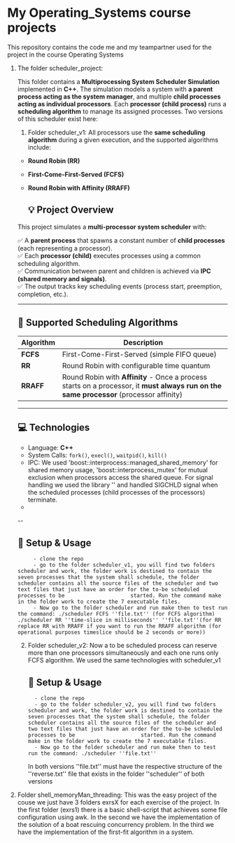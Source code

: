 
# My Operating_Systems course projects

This repository contains the code me and my teampartner used for the project in the course Operating Systems

1) The folder scheduler_project:

   This folder contains a **Multiprocessing System Scheduler Simulation** implemented in **C++**. The simulation models a system with **a parent process acting as the system manager**, and multiple **child processes acting as individual processors**. Each **processor (child process)** runs a **scheduling algorithm** to manage its            assigned processes. Two versions of this scheduler exist here:
   
     1) Folder scheduler_v1:
        All processors use the **same scheduling algorithm** during a given execution, and the supported algorithms include:

      - **Round Robin (RR)**
      - **First-Come-First-Served (FCFS)**
      - **Round Robin with Affinity (RRAFF)**

        ## 💡 Project Overview

      This project simulates a **multi-processor system scheduler** with:

      ✅ A **parent process** that spawns a constant number of **child processes** (each representing a processor).  
      ✅ Each **processor (child)** executes processes using a common scheduling algorithm.  
      ✅ Communication between parent and children is achieved via **IPC (shared memory and signals)**.  
      ✅ The output tracks key scheduling events (process start, preemption, completion, etc.).

      ---

      ## 🔄 Supported Scheduling Algorithms

      | Algorithm | Description |
      |---|---|
      | **FCFS** | First-Come-First-Served (simple FIFO queue) |
      | **RR** | Round Robin with configurable time quantum |
      | **RRAFF** | Round Robin with **Affinity** - Once a process starts on a processor, it **must always run on the same processor** (processor affinity) |

      ---

      ## 💻 Technologies

      - Language: **C++**
      - System Calls: `fork()`, `execl()`, `waitpid()`, `kill()`
      - IPC: We used 'boost::interprocess::managed_shared_memory' for shared memory usage, 'boost::interprocess_mutex' for mutual exclusion when processors access the shared queue. For signal handling we used the library '<csignal>' and handled SIGCHLD signal when the scheduled processes (child processes of the processors) terminate.
      -      

      --

      ## 🚀 Setup & Usage

            - clone the repo
            - go to the folder scheduler_v1, you will find two folders scheduler and work, the folder work is destined to contain the seven processes that the system shall schedule, the folder scheduler contains all the source files of the scheduler and two text files that just have an order for the to-be scheduled processes to be                     started. Run the command make in the folder work to create the 7 executable files.
            - Now go to the folder scheduler and run make then to test run the command: ./scheduler FCFS ''file.txt'' (for FCFS algorithm) ./scheduler RR ''time-slice in milliseconds'' ''file.txt''(for RR replace RR with RRAFF if you want to run the RRAFF algorithm (for operational purposes timeslice should be 2 seconds or more))
   2) Folder scheduler_v2:
      Now a to be scheduled process can reserve more than one processors simultaneously and each one runs only FCFS algorithm. We used the same technologies with scheduler_v1

      ## 🚀 Setup & Usage

            - clone the repo
            - go to the folder scheduler_v2, you will find two folders scheduler and work, the folder work is destined to contain the seven processes that the system shall schedule, the folder scheduler contains all the source files of the scheduler and two text files that just have an order for the to-be scheduled processes to be                     started. Run the command make in the folder work to create the 7 executable files.
            - Now go to the folder scheduler and run make then to test run the command: ./scheduler ''file.txt''
      In both versions ''file.txt'' must have the respective structure of the ''reverse.txt'' file that exists in the folder ''scheduler'' of both versions




  2) Folder shell_memoryMan_threading:
     This was the easy project of the couse we just have 3 folders exrsX for each exercise of the project. In the first folder (exrs1) there is a basic shell-script that achieves some file configuration using awk. In the second we have the implementation of the solution of a boat rescuing concurrency problem. In the third we have the implementation of the first-fit algorithm in a system.
                        
